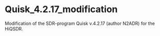 # Quisk_4.2.17_modification
Modification of the SDR-program Quisk v.4.2.17 (author N2ADR) for the HiQSDR.
